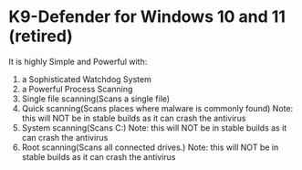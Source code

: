 # K9-Defender for Windows 10 and 11 (retired)

It is highly Simple and Powerful with:
1. a Sophisticated Watchdog System
2. a Powerful Process Scanning
3. Single file scanning(Scans a single file)
4. Quick scanning(Scans places where malware is commonly found) Note: this will NOT be in stable builds as it can crash the antivirus
5. System scanning(Scans C:)                                    Note: this will NOT be in stable builds as it can crash the antivirus
6. Root scanning(Scans all connected drives.)                   Note: this will NOT be in stable builds as it can crash the antivirus
